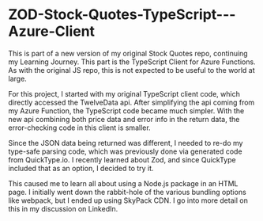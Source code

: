 # ZOD-Stock-Quotes-TypeScript---Azure-Client

This is part of a new version of my original Stock Quotes repo, continuing my Learning Journey.
This part is the TypeScript Client for Azure Functions. As with the original JS repo, this is not
expected to be useful to the world at large.

For this project, I started with my original TypeScript client code, which directly accessed
the TwelveData api. After simplifying the api coming from my Azure Function, the TypeScript code
became much simpler. With the new api combining both price data and error info in the return data, the
error-checking code in this client is smaller.

Since the JSON data being returned was different, I needed to re-do my type-safe parsing code,
which was previously done via generated code from QuickType.io. I recently learned about Zod,
and since QuickType included that as an option, I decided to try it.

This caused me to learn all about using a Node.js package in an HTML page. I initially went down the
rabbit-hole of the various bundling options like webpack, but I ended up using SkyPack CDN. I go into more detail on this in my discussion on LinkedIn.
